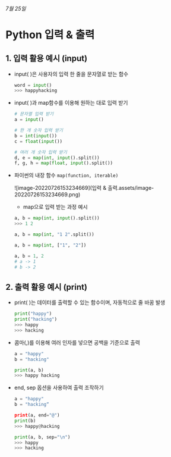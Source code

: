 ###### 7월 25일

# Python 입력 & 출력

## 1. 입력 활용 예시 (input)

- input( )은 사용자의 입력 한 줄을 문자열로 받는 함수

  ```python
  word = input()
  >>> happyhacking
  ```

- input( )과 map함수를 이용해 원하는 대로 입력 받기

  ```python
  # 문자열 입력 받기
  a = input()
  
  # 한 개 숫자 입력 받기
  b = int(input())
  c = float(input())
  
  # 여러 개 숫자 입력 받기
  d, e = map(int, input().split())
  f, g, h = map(float, input().split())
  ```

- 파이썬의 내장 함수 `map(function, iterable)`

  ![image-20220726153234669](입력 & 출력.assets/image-20220726153234669.png)

  - map으로 입력 받는 과정 예시

  ```python
  a, b = map(int, input().split())
  >>> 1 2
  ```

  ```python
  a, b = map(int, "1 2".split())
  ```

  ```python
  a, b = map(int, ["1", "2"])
  ```

  ```python
  a, b = 1, 2
  # a -> 1
  # b -> 2
  ```

  

## 2. 출력 활용 예시 (print)

- print( )는 데이터를 출력할 수 있는 함수이며, 자동적으로 줄 바꿈 발생

  ```python
  print("happy")
  print("hacking")
  >>> happy
  >>> hacking
  ```

- 콤마(,)를 이용해 여러 인자를 넣으면 공백을 기준으로 출력

  ```python
  a = "happy"
  b = "hacking"
  
  print(a, b)
  >>> happy hacking
  ```

- end, sep 옵션을 사용하여 출력 조작하기

  ```python
  a = "happy"
  b = "hacking“
  
  print(a, end="@")
  print(b)
  >>> happy@hacking
  
  print(a, b, sep="\n")
  >>> happy
  >>> hacking
  ```

  